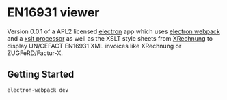 # EN16931 viewer

Version 0.0.1 of a APL2 licensed [electron](https://electronjs.org/) app which uses
[electron webpack](https://webpack.electron.build/) and a
[xslt processor](https://www.npmjs.com/package/xslt-processor) as well as
the XSLT style sheets from [XRechnung](https://github.com/itplr-kosit/xrechnung-visualization)
to display UN/CEFACT EN16931 XML invoices like
XRechnung or ZUGFeRD/Factur-X.

## Getting Started

```bash
electron-webpack dev
```
